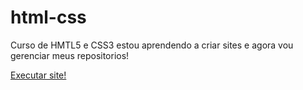 # html-css
 Curso de HMTL5 e CSS3
 estou aprendendo a criar sites e agora vou gerenciar meus repositorios!

 <a href="https://andreilsonoliveira.github.io/html-css/desafios/desafio010/android.html">Executar site!</a>
 
